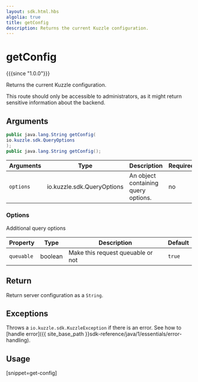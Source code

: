 ```yaml
---
layout: sdk.html.hbs
algolia: true
title: getConfig
description: Returns the current Kuzzle configuration.
---
```


# getConfig

{{{since "1.0.0"}}}

Returns the current Kuzzle configuration.

<div class="alert alert-warning">
  This route should only be accessible to administrators, as it might return sensitive information about the backend.
</div>

## Arguments

```java
public java.lang.String getConfig(
io.kuzzle.sdk.QueryOptions
);
public java.lang.String getConfig();
```

| Arguments | Type   | Description                         | Required |
| --------- | ------ | ----------------------------------- | -------- |
| `options` | io.kuzzle.sdk.QueryOptions | An object containing query options. | no       |

### **Options**

Additional query options

| Property   | Type  | Description                       | Default |
| ---------- | ------- | --------------------------------- | ------- |
| `queuable` | boolean | Make this request queuable or not | `true`  |

## Return

Return server configuration as a `String`.

## Exceptions

Throws a `io.kuzzle.sdk.KuzzleException` if there is an error. See how to [handle error]({{ site_base_path }}sdk-reference/java/1/essentials/error-handling).

## Usage

[snippet=get-config]
